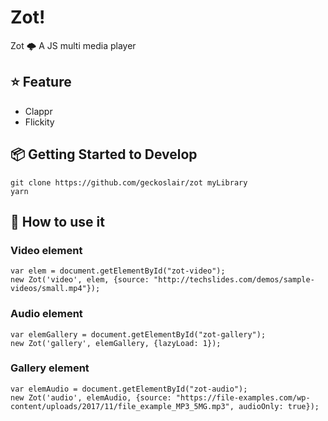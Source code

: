 # Zot!
Zot :cloud_with_lightning: A JS multi media player

## ⭐️ Feature

- Clappr
- Flickity

## 📦 Getting Started to Develop

```
git clone https://github.com/geckoslair/zot myLibrary
yarn
```


## 🚀 How to use it

### Video element
```
var elem = document.getElementById("zot-video");
new Zot('video', elem, {source: "http://techslides.com/demos/sample-videos/small.mp4"});
```

### Audio element
```
var elemGallery = document.getElementById("zot-gallery");
new Zot('gallery', elemGallery, {lazyLoad: 1});
```

### Gallery element
```
var elemAudio = document.getElementById("zot-audio");
new Zot('audio', elemAudio, {source: "https://file-examples.com/wp-content/uploads/2017/11/file_example_MP3_5MG.mp3", audioOnly: true});
```
